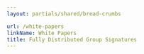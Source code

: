 ```yaml
---
layout: partials/shared/bread-crumbs

url: /white-papers
linkName: White Papers
title: Fully Distributed Group Signatures
---
```

